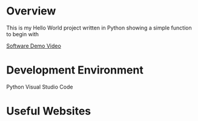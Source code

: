 # Overview

This is my Hello World project written in Python showing a simple function to begin with

[Software Demo Video](http://youtube.link.goes.here)

# Development Environment

Python
Visual Studio Code

# Useful Websites

